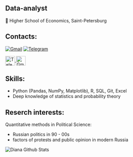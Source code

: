 ## Data-analyst 
📌 Higher School of Economics, Saint-Petersburg

## Contacts:
[![Gmail](https://img.shields.io/badge/-Gmail-red?style=flat-square&logo=Gmail&logoColor=white&link=mailto:your.email@example.com)](mailto:dianashevtsova03@gmail.com)
[![Telegram](https://img.shields.io/badge/Telegram-2CA5E0?style=for-the-badge&logo=telegram&logoColor=white)](https://t.me/dianteroph)


<a href="https://t.me/dianteroph" target="_blank">
  <img src="https://upload.wikimedia.org/wikipedia/commons/8/82/Telegram_icon_%282019%29.svg" width="30" height="30" alt="Telegram" style="vertical-align: middle;">
</a>

<a href="mailto:dianashevtsova03@gmail.com">
  <img src="https://upload.wikimedia.org/wikipedia/commons/7/7e/Gmail_icon_%282020%29.svg" width="30" height="30" alt="Gmail" style="vertical-align: middle;">
</a>

## Skills:
- Python (Pandas, NumPy, Matplotlib), R, SQL, Git, Excel
- Deep knowledge of statistics and probability theory

## Reserch interests:
Quantitative methods in Political Science:
- Russian politics in 90 - 00s
- factors of protests and public opinion in modern Russia

![Diana Github Stats](https://github-readme-stats.vercel.app/api?username=dianteroph&show_icons=true&theme=tokyonight&count_private=true)

<!--
**dianteroph/dianteroph** is a ✨ _special_ ✨ repository because its `README.md` (this file) appears on your GitHub profile.

Here are some ideas to get you started:
## Skills:
- Python (Pandas, NumPy, Matplotlib), R, SQL, 
- 👯 I’m looking to collaborate on ...
- 🤔 I’m looking for help with ...
- 💬 Ask me about ...
- 📫 How to reach me: ...
- 😄 Pronouns: ...
- ⚡ Fun fact: ...
-->
